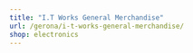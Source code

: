 ```yaml
---
title: "I.T Works General Merchandise"
url: /gerona/i-t-works-general-merchandise/
shop: electronics
---
```

